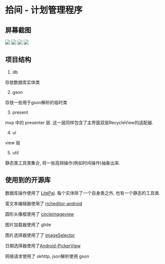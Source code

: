 # 拾间 - 计划管理程序

## 屏幕截图

![](img/1.png)
![](img/2.png)
![](img/3.png)
![](img/5.png)

## 项目结构

1. db

存放数据库实体类

2. gson

存放一些用于gson解析的临时类

3. present

mvp 中的 presenter 层. 这一层同样包含了主界面双层RecycleView的适配器.

4. ui

view 层

5. util

静态类工具类集合, 将一些高频操作(例如时间操作)抽象出来.

## 使用到的开源库

数据库操作使用了 [LitePal](https://github.com/LitePalFramework/LitePal). 每个实体除了一个自身类之外, 也有一个静态的工具类.

富文本编辑器使用了 [richeditor-android](https://github.com/wasabeef/richeditor-android)

圆形头像框使用了 [circleimageview](https://github.com/hdodenhof/CircleImageView)

图片加载器使用了 glide

图片选择器使用了了 [ImageSelector](https://github.com/smuyyh/ImageSelector)

日期选择器使用了[Android-PickerView](https://github.com/Bigkoo/Android-PickerView)

网络请求使用了 okhttp, json解析使用 gson

